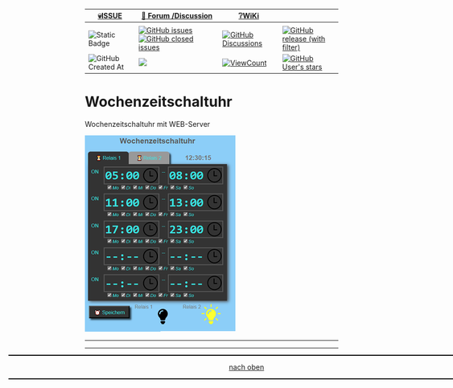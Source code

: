 <a name="oben"></a>

<div align="center">

|[:skull:ISSUE](https://github.com/frankyhub/Wochenzeitschaltuhr/issues?q=is%3Aissue)|[:speech_balloon: Forum /Discussion](https://github.com/frankyhub/Wochenzeitschaltuhr/discussions)|[:grey_question:WiKi](https://github.com/frankyhub/Wochenzeitschaltuhr/wiki)||
|--|--|--|--|
| | | | |
|![Static Badge](https://img.shields.io/badge/RepoNr.:-%2040-blue)|<a href="https://github.com/frankyhub/Wochenzeitschaltuhr/issues">![GitHub issues](https://img.shields.io/github/issues/frankyhub/Wochenzeitschaltuhr)![GitHub closed issues](https://img.shields.io/github/issues-closed/frankyhub/Wochenzeitschaltuhr)|<a href="https://github.com/frankyhub/Wochenzeitschaltuhr/discussions">![GitHub Discussions](https://img.shields.io/github/discussions/frankyhub/Wochenzeitschaltuhr)|<a href="https://github.com/frankyhub/Wochenzeitschaltuhr/releases">![GitHub release (with filter)](https://img.shields.io/github/v/release/frankyhub/Wochenzeitschaltuhr)|
|![GitHub Created At](https://img.shields.io/github/created-at/frankyhub/Wochenzeitschaltuhr)| <a href="https://github.com/frankyhub/Wochenzeitschaltuhr/pulse" alt="Activity"><img src="https://img.shields.io/github/commit-activity/m/badges/shields" />| <a href="https://github.com/frankyhub/Wochenzeitschaltuhr/graphs/traffic"><img alt="ViewCount" src="https://views.whatilearened.today/views/github/frankyhub/github-clone-count-badge.svg">  |<a href="https://github.com/frankyhub?tab=stars"> ![GitHub User's stars](https://img.shields.io/github/stars/frankyhub)|
</div>



# Wochenzeitschaltuhr
Wochenzeitschaltuhr mit WEB-Server

![Bild](pic/wzu.png)

---

<div style="position:absolute; left:2cm; ">   
<ol class="breadcrumb" style="border-top: 2px solid black;border-bottom:2px solid black; height: 45px; width: 900px;"> <p align="center"><a href="#oben">nach oben</a></p></ol>
</div>  

---
